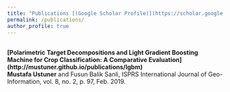 ```yaml
---
title: "Publications [(Google Scholar Profile)](https://scholar.google.com.tr/citations?user=KtXqoWkAAAAJ&hl=tr)"
permalink: /publications/
author_profile: true
---
```


<br>
<b>[Polarimetric Target Decompositions and Light Gradient Boosting Machine for Crop Classification: A Comparative Evaluation](http://mustuner.github.io/publications/lgbm)</b> <br> 
<b>Mustafa Ustuner</b> and Fusun Balik Sanli, ISPRS International Journal of Geo-Information, vol. 8, no. 2, p. 97, Feb. 2019.

